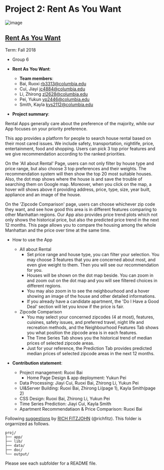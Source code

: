 # Project 2: Rent As You Want

![image](doc/overview.png)

## [Rent As You Want](https://ovo-ovo.shinyapps.io/RentManhattan/)
Term: Fall 2018

+ Group 6 
+ **Rent As You Want**: 
	+ **Team members**: 
	+ Bai, Ruoxi  rb3313@columbia.edu
	+ Cui, Jiayi  jc4884@columbia.edu
	+ Li, Zhirong  zl2628@columbia.edu
	+ Pei, Yukun  yp2446@columbia.edu
	+ Smith, Kayla kys2112@columbia.edu

+ **Project summary**: 

Rental Apps generally care about the preference of the majority, while our App focuses on your priority preference.

This app provides a platform for people to search house rental based on their most cared issues. We include safety, transportation, nightlife, price, entertainment, food and shopping. Users can pick 3 top prior features and we give recommendation according to the ranked priorities.

On the 'All about Rental' Page, users can not only filter by house type and price range, but also choose 3 top preferences and their weights. The recommendation system will then show the top 20 most suitable houses. Also, the dot map shows where the house is and save the trouble of searching them on Google map. Moreover, when you click on the map, a hover will shows above it providing address, price, type, size, year built, appliance and an image of the house.

On the 'Zipcode Comparison' page, users can choose whichever zip code they want, and see how good this area is in different features comparing to other Manhattan regions. Our App also provides price trend plots which not only shows the historical price, but also the predicted price trend in the next 12 months. This page allows you to compare the housing among the whole Manhattan and the price over time at the same time.

+ How to use the App
	+ All about Rental
		+ Set price range and house type, you can filter your selection. You may choose 3 features that you are concerned about most, and even give weight to them. Then you will see our recommendation for you.
  		+ Houses will be shown on the dot map beside. You can zoom in and zoom out on the dot map and you will see filtered choices in different regions.
		+ You may also zoom in to see the neighbourhood and a hover showing an image of the house and other detailed informations.
		+ If you already have a candidate apartment, the 'Do I Have a Good Deal' section will let you know if the price is fair.
	+ Zipcode Comparison
		+ You may select your concerned zipcodes (4 at most), features, cuisines, safety issues, and preferred travel, night life and recreation methods, and the Neighbourhood Features Tab shows you what position the zipcode area is in each features.
		+ The Time Series Tab shows you the historical trend of median prices of selected zipcode areas.
		+ Just for your reference, the Prediction Tab provides predicted median prices of selected zipcode areas in the next 12 months.

+ **Contribution statement**: 

	+ Project management: Ruoxi Bai
        + Home Page Design & app deployment: Yukun Pei
	+ Data Processing: Jiayi Cui, Ruoxi Bai, Zhirong Li, Yukun Pei
	+ UI&Server Building: Ruoxi Bai, Zhirong Li(page 1), Kayla Smith(page 2)
	+ CSS Design: Ruoxi Bai, Zhirong Li, Yukun Pei
	+ Time Series Prediction: Jiayi Cui, Kayla Smith
	+ Apartment Recommendatiaon & Price Comparison: Ruoxi Bai


Following [suggestions](http://nicercode.github.io/blog/2013-04-05-projects/) by [RICH FITZJOHN](http://nicercode.github.io/about/#Team) (@richfitz). This folder is orgarnized as follows.

```
proj/
├── app/
├── lib/
├── data/
├── doc/
└── output/
```

Please see each subfolder for a README file.

